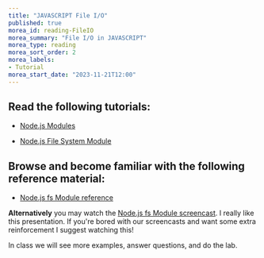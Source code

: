 ```yaml
---
title: "JAVASCRIPT File I/O"
published: true
morea_id: reading-FileIO
morea_summary: "File I/O in JAVASCRIPT"
morea_type: reading
morea_sort_order: 2
morea_labels:
- Tutorial
morea_start_date: "2023-11-21T12:00"
---
```

## Read the following tutorials:

 - [Node.js Modules](https://www.w3schools.com/nodejs/nodejs_modules.asp)

 - [Node.js File System Module](https://www.w3schools.com/nodejs/nodejs_filesystem.asp)

## Browse and become familiar with the following reference material:

 - [Node.js fs Module reference](https://nodejs.org/api/fs.html)


**Alternatively** you may watch the [Node.js fs Module screencast](https://www.youtube.com/watch?v=a6dRdtOy4Bg). I really like this presentation. If you're bored with our screencasts and want some extra reinforcement I suggest watching this!   

In class we will see more examples, answer questions, and do the lab. 